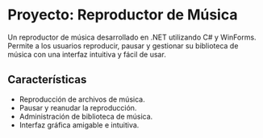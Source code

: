 # Proyecto: Reproductor de Música

Un reproductor de música desarrollado en .NET utilizando C# y WinForms. Permite a los usuarios reproducir, pausar y gestionar su biblioteca de música con una interfaz intuitiva y fácil de usar.

## Características

- Reproducción de archivos de música.
- Pausar y reanudar la reproducción.
- Administración de biblioteca de música.
- Interfaz gráfica amigable e intuitiva.


